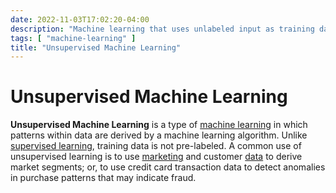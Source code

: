 ```yaml
---
date: 2022-11-03T17:02:20-04:00
description: "Machine learning that uses unlabeled input as training data"
tags: [ "machine-learning" ]
title: "Unsupervised Machine Learning"
---
```


# Unsupervised Machine Learning

**Unsupervised Machine Learning** is a type of [machine learning](machine-learning.md) in which patterns within data are derived by a machine learning algorithm. Unlike [supervised learning](ml-supervised-classification-learning.md), training data is not pre-labeled. A common use of unsupervised learning is to use [marketing](marketing.md) and customer [data](data.md) to derive market segments; or, to use credit card transaction data to detect anomalies in purchase patterns that may indicate fraud.
